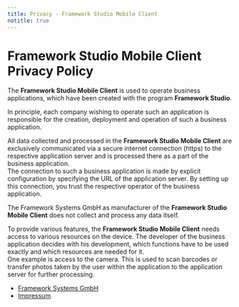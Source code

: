 ```yaml
---
title: Privacy - Framework Studio Mobile Client
notitle: true
---
```


# Framework Studio Mobile Client<br>Privacy Policy

The **Framework Studio Mobile Client** is used to operate business applications, which have been created with the program **Framework Studio**.

In principle, each company wishing to operate such an application is responsible for the creation, deployment and operation of such a business application.

All data collected and processed in the **Framework Studio Mobile Client** are exclusively communicated via a secure internet connection (https) to the respective application server and is processed there as a part of the business application.<br>
The connection to such a business application is made by explicit configuration by specifying the URL of the application server. By setting up this connection, you trust the respective operator of the business application.

The Framework Systems GmbH as manufacturer of the **Framework Studio Mobile Client** does not collect and process any data itself.

To provide various features, the **Framework Studio Mobile Client** needs access to various resources on the device.
The developer of the business application decides with his development, which functions have to be used exactly and which resources are needed for it.<br>
One example is access to the camera. This is used to scan barcodes or transfer photos taken by the user within the application to the application server for further processing.

* [Framework Systems GmbH](<http://www.framework-systems.de>)
* [Impressum](<http://www.framework-systems.de/impressum/>)
